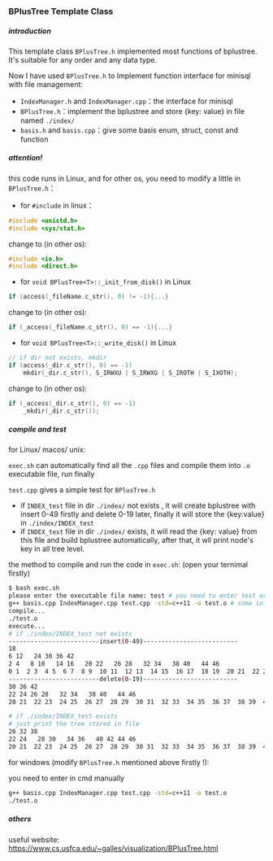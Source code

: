 ### BPlusTree Template Class

##### introduction

This template class `BPlusTree.h` implemented most functions of bplustree. It's suitable for any order and any data type.

Now I have used `BPlusTree.h` to Implement function interface for minisql with file management:

- `IndexManager.h` and `IndexManager.cpp`：the interface for minisql
- `BPlusTree.h`：implement the bplustree and store {key: value} in file named `./index/`
- `basis.h` and `basis.cpp`：give some basis enum, struct, const and function

##### attention!

this code runs in Linux, and for other os, you need to modify a little in `BPlusTree.h`：

- for `#include` in linux：

~~~cpp
#include <unistd.h> 
#include <sys/stat.h> 
~~~

change to (in other os):

~~~cpp
#include <io.h>
#include <direct.h>
~~~


- for `void BPlusTree<T>::_init_from_disk()` in Linux

~~~cpp
if (access(_fileName.c_str(), 0) != -1){...}
~~~

change to (in other os):

~~~cpp
if (_access(_fileName.c_str(), 0) == -1){...}
~~~

- for `void BPlusTree<T>::_write_disk()` in Linux

~~~cpp
// if dir not exists, mkdir
if (access(_dir.c_str(), 0) == -1)
    mkdir(_dir.c_str(), S_IRWXU | S_IRWXG | S_IROTH | S_IXOTH);
~~~

change to (in other os):

~~~cpp
if (_access(_dir.c_str(), 0) == -1)
    _mkdir(_dir.c_str());
~~~

##### compile and test

for Linux/ macos/ unix:

`exec.sh` can automatically find all the `.cpp` files and compile them into `.o`  executable file, run finally

`test.cpp` gives a simple test for `BPlusTree.h`

- if `INDEX_test` file in dir `./index/` not exists , it will create bplustree with insert 0-49 firstly and delete 0-19 later, finally it will store the {key:value} in `./index/INDEX_test`
- if `INDEX_test` file in dir `./index/` exists, it will read the {key: value} from this file and build bplustree automatically, after that, it wll print node's key in all tree level. 

the method to compile and run the code in `exec.sh`:
(open your ternimal firstly)

~~~bash
$ bash exec.sh 
please enter the executable file name: test # you need to enter test or other file name you like to generate execuable file
g++ basis.cpp IndexManager.cpp test.cpp -std=c++11 -o test.o # some information
compile...
./test.o
execute...
# if ./index/INDEX_test not exists
-------------------------insert(0-49)--------------------------
18   
6 12   24 30 36 42   
2 4   8 10   14 16   20 22   26 28   32 34   38 40   44 46   
0 1  2 3  4 5  6 7  8 9  10 11  12 13  14 15  16 17  18 19  20 21  22 23  24 25  26 27  28 29  30 31  32 33  34 35  36 37  38 39  40 41  42 43  44 45  46 47 48 49  
-------------------------delete(0-19)--------------------------
30 36 42   
22 24 26 28   32 34   38 40   44 46   
20 21  22 23  24 25  26 27  28 29  30 31  32 33  34 35  36 37  38 39  40 41  42 43  44 45  46 47 48 49 

# if ./index/INDEX_test exists
# just print the tree stored in file
26 32 38   
22 24   28 30   34 36   40 42 44 46   
20 21  22 23  24 25  26 27  28 29  30 31  32 33  34 35  36 37  38 39  40 41  42 43  44 45  46 47 48 49  
~~~

for windows (modify `BPlusTree.h` mentioned above firstly !):

you need to enter in cmd manually

~~~bash
g++ basis.cpp IndexManager.cpp test.cpp -std=c++11 -o test.o
./test.o
~~~

##### others

useful website: https://www.cs.usfca.edu/~galles/visualization/BPlusTree.html